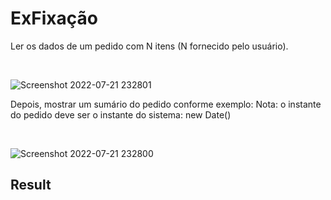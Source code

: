 # ExFixação

<div>
<p>Ler os dados de um pedido com N itens (N fornecido pelo usuário). </p> <br>

![Screenshot 2022-07-21 232801](https://user-images.githubusercontent.com/60265204/180349601-a3fb1415-4f4d-45cf-8f55-0be9c69920d5.png)

<p>Depois, mostrar um sumário do pedido conforme exemplo: Nota: o instante do pedido deve ser o instante do sistema: new Date() </p> </div>

<br>

![Screenshot 2022-07-21 232800](https://user-images.githubusercontent.com/60265204/180349672-e6d2fe80-67e4-48f7-b38b-cdb06f78db20.png)


<div>
<h2>Result </h2>
</div>
<br>


